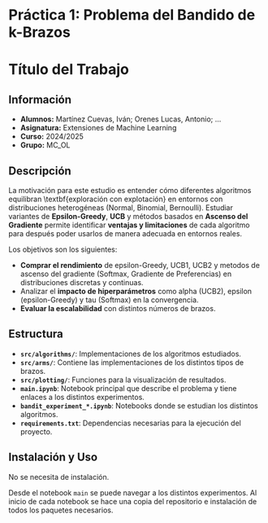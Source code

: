 # Práctica 1: Problema del Bandido de k-Brazos

# Título del Trabajo
## Información
- **Alumnos:** Martínez Cuevas, Iván; Orenes Lucas, Antonio; ...
- **Asignatura:** Extensiones de Machine Learning
- **Curso:** 2024/2025
- **Grupo:** MC_OL

## Descripción
La motivación para este estudio es entender cómo diferentes algoritmos equilibran \textbf{exploración con explotación} en entornos con distribuciones heterogéneas (Normal, Binomial, Bernoulli). Estudiar variantes de **Epsilon-Greedy**, **UCB** y métodos basados en **Ascenso del Gradiente** permite identificar **ventajas y limitaciones** de cada algoritmo para después poder usarlos de manera adecuada en entornos reales.

Los objetivos son los siguientes:
*  **Comprar el rendimiento** de epsilon-Greedy, UCB1, UCB2 y metodos de ascenso del gradiente (Softmax, Gradiente de Preferencias) en distribuciones discretas y continuas.
* Analizar el **impacto de hiperparámetros** como alpha (UCB2), epsilon (epsilon-Greedy) y tau (Softmax) en la convergencia.
* **Evaluar la escalabilidad** con distintos números de brazos.

## Estructura
- **`src/algorithms/`**: Implementaciones de los algoritmos estudiados.
- **`src/arms/`**: Contiene las implementaciones de los distintos tipos de brazos.
- **`src/plotting/`**: Funciones para la visualización de resultados.
- **`main.ipynb`**: Notebook principal que describe el problema y tiene enlaces a los distintos experimentos.
- **`bandit_experiment_*.ipynb`**: Notebooks donde se estudian los distintos algoritmos.
- **`requirements.txt`**: Dependencias necesarias para la ejecución del proyecto.


## Instalación y Uso
No se necesita de instalación. 

Desde el notebook `main` se puede navegar a los distintos experimentos. Al inicio de cada notebook se hace una copia del repositorio e instalación de todos los paquetes necesarios. 
